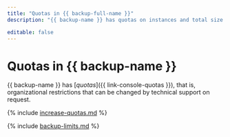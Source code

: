 ```yaml
---
title: "Quotas in {{ backup-full-name }}"
description: "{{ backup-name }} has quotas on instances and total size of backups. For more information about the service restrictions, read this article."

editable: false
---
```


# Quotas in {{ backup-name }}

{{ backup-name }} has [_quotas_]({{ link-console-quotas }}), that is, organizational restrictions that can be changed by technical support on request.

{% include [increase-quotas.md](../../_includes/increase-quotas.md) %}

{% include [backup-limits.md](../../_includes/backup-limits.md) %}
